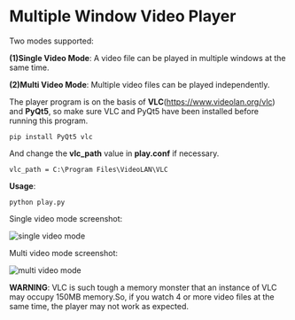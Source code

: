 # Multiple Window Video Player

Two modes supported:

**(1)Single Video Mode**: A video file can be played in multiple windows at the same time.

**(2)Multi Video Mode**: Multiple video files can be played independently.

The player program is on the basis of **VLC**(https://www.videolan.org/vlc) and **PyQt5**, so make sure VLC and PyQt5 have been installed before running this program.

```
pip install PyQt5 vlc
```

And change the **vlc_path** value in **play.conf** if necessary.

```
vlc_path = C:\Program Files\VideoLAN\VLC
```

**Usage**:

```
python play.py
```


Single video mode screenshot:

![single video mode](/assets/single.png)

Multi video mode screenshot:

![multi video mode](/assets/multi.png)



**WARNING**: VLC is such tough a memory monster that an instance of VLC may occupy 150MB memory.So, if you watch 4 or more video files at the same time, the player may not work as expected. 
